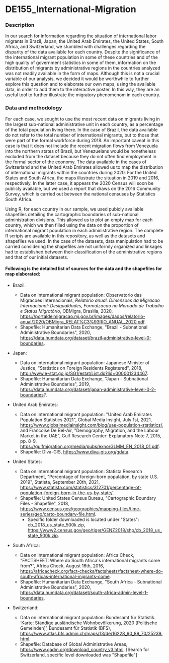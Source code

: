 # DE155_International-Migration

### Description
In our search for information regarding the situation of international labor migrants in Brazil, Japan, the United Arab Emirates, the United States, South Africa, and Switzerland, we stumbled with challenges regarding the disparity of the data available for each country. Despite the significance of the international migrant population in some of these countries and of the high quality of government statistics in some of them, information on the distribution of migrants by administrative regions in the countries analyzed was not readily available in the form of maps. Although this is not a crucial variable of our analysis, we decided it would be worthwhile to further explore this question and to elaborate our own maps, using the available data, in order to add them to the interactive poster. In this way, they are an useful tool to further illustrate the migratory phenomenom in each country.

### Data and methodology
For each case, we sought to use the most recent data on migrants living in the largest sub-national administrative unit in each country, as a percentage of the total population living there. In the case of Brazil, the data available do not refer to the total number of international migrants, but to those that were part of the formal workforce during 2018. An important caveat in this case is that it does not include the recent migration flows from Venezuela into the northern states of Brazil, but Venezuelans would be nonetheless excluded from the dataset because they do not often find employment in the formal sector of the economy. 
The data available in the cases of Switzerland and the United Arab Emirates allowed us to map the distribution of international migrants within the countries during 2020. For the United States and South Africa, the maps illustrate the situation in 2019 and 2016, respectively. In the latter case, it appears the 2020 Census will soon be publicly available, but we used a report that draws on the 2016 Community Survey, which is carried out between the national censuses by Statistics South Africa.

Using R, for each country in our sample, we used pubicly available shapefiles detailing the cartographic boundaries of sub-national administration divisions. This allowed us to plot an empty map for each country, which we then filled using the data on the proportion of international migrant population in each administrative region. The complete R scripts are available in this repository, as well as the datasets and shapefiles we used. In the case of the datasets, data manipulation had to be carried considering the shapefiles are not uniformly organized and linkages had to established between their classification of the administrative regions and that of our initial datasets.

#### Following is the detailed list of sources for the data and the shapefiles for map elaborated:
- Brazil:
  - Data on international migrant population: Observatorio das Migracoes Internacionais, *Relatorio anual. Dimensoes da Migracao Internacional: Desigualdades, Formalzacao no Mercado de Trabalho e Status Migratòrio*, OBMigra, Brasìlia, 2020, https://portaldeimigracao.mj.gov.br/images/dados/relatorio-anual/2020/OBMigra_RELAT%C3%93RIO_ANUAL_2020.pdf.
  - Shapefile: Humanitarian Data Exchange, "Brazil - Subnational Administrative Boundaries", 2020, https://data.humdata.org/dataset/brazil-administrative-level-0-boundaries.

- Japan:
  - Data on international migrant population: Japanese Minister of Justice, "Statistics on Foreign Residents Registered", 2018, http://www.e-stat.go.jp/SG1/estat/List.do?lid=000001234467. 
  - Shapefile: Humanitarian Data Exchange, "Japan - Subnational Administrative Boundaries", 2019, https://data.humdata.org/dataset/japan-administrative-level-0-2-boundaries?. 

- United Arab Emirates:
  - Data on international migrant population: "United Arab Emirates Population Statistics 2021", Global Media Insight, July 1st, 2021, https://www.globalmediainsight.com/blog/uae-population-statistics/, and Francoise De Bel-Air, "Demography, Migration, and the Labour Market in the UAE", Gulf Research Center: Explanatory Note 7, 2015, pp. 8-9, https://gulfmigration.org/media/pubs/exno/GLMM_EN_2018_01.pdf.
  - Shapefile: Diva-GIS, https://www.diva-gis.org/gdata.

- United States: 
  - Data on international migrant population: Statista Research Department, "Percentage of foreign-born population, by state U.S. 2019", Statista, September 20th, 2021, https://www.statista.com/statistics/312701/percentage-of-population-foreign-born-in-the-us-by-state/. 
  - Shapefile: United States Census Bureau, "Cartographic Boundary Files - Shapefile", 2018, https://www.census.gov/geographies/mapping-files/time-series/geo/carto-boundary-file.html.
    - Specific folder downloaded is located under "States": cb_2018_us_state_500k.zip, https://www2.census.gov/geo/tiger/GENZ2018/shp/cb_2018_us_state_500k.zip. 

- South Africa:
  - Data on international migrant population: Africa Check, "FACTSHEET: Where do South Africa's international migrants come from?", Africa Check, August 16th, 2016, https://africacheck.org/fact-checks/factsheets/factsheet-where-do-south-africas-international-migrants-come. 
  - Shapefile: Humanitarian Data Exchange, "South Africa - Subnational Administrative Boundaries", 2020, https://data.humdata.org/dataset/south-africa-admin-level-1-boundaries.
 
- Switzerland: 
  - Data on international migrant population: Bundesamt für Statistik. ‘Karte: Ständige ausländische Wohnbevölkerung, 2020 [Politische Gemeinden]’, Bundesamt für Statistik (BFS), https://www.atlas.bfs.admin.ch/maps/13/de/16228_90_89_70/25239.html.
  - Shapefile: Database of Global Administrative Areas, https://www.gadm.org/download_country_v3.html. [Search for Switzerland, specific level downloaded was "Shapefile"]
   
